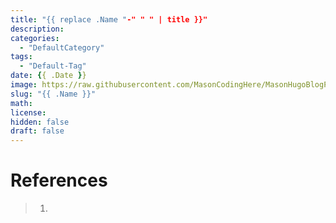 ```yaml
---
title: "{{ replace .Name "-" " " | title }}"
description: 
categories:
  - "DefaultCategory"
tags:
  - "Default-Tag"
date: {{ .Date }}
image: https://raw.githubusercontent.com/MasonCodingHere/MasonHugoBlogPics1/main/DefaultImg/DefaultPostImg1.jpg
slug: "{{ .Name }}"
math: 
license: 
hidden: false
draft: false
---
```








# References
> 1. 
